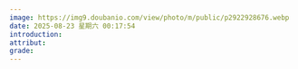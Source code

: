 ```yaml
---
image: https://img9.doubanio.com/view/photo/m/public/p2922928676.webp
date: 2025-08-23 星期六 00:17:54
introduction:
attribut:
grade:
---
```

